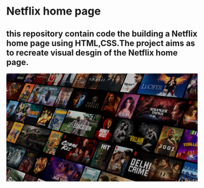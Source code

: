 <h1> Netflix home page</h1>

<h2> this repository contain code the building a Netflix home page  using HTML,CSS.The project aims as to recreate visual desgin of the Netflix home page.</h2>
<img src="./image/Netfilx1bg.jpg"alt="">
 
